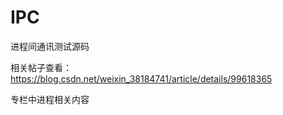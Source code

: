 # IPC
进程间通讯测试源码

相关帖子查看：
  https://blog.csdn.net/weixin_38184741/article/details/99618365 

专栏中进程相关内容
